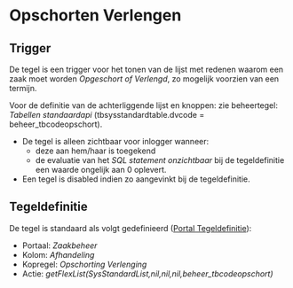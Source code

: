 # Opschorten Verlengen

## Trigger

De tegel is een trigger voor het tonen van de lijst met redenen waarom een zaak moet worden *Opgeschort of Verlengd*, zo mogelijk voorzien van een termijn.

Voor de definitie van de achterliggende lijst en knoppen: zie beheertegel: *Tabellen standaardapi* (tbsysstandardtable.dvcode = beheer_tbcodeopschort).

* De tegel is alleen zichtbaar voor inlogger wanneer:
  * deze aan hem/haar is toegekend
  * de evaluatie van het *SQL statement onzichtbaar* bij de tegeldefinitie een waarde ongelijk aan 0 oplevert.
* Een tegel is disabled indien zo aangevinkt bij de tegeldefinitie.

## Tegeldefinitie

De tegel is standaard als volgt gedefinieerd ([Portal Tegeldefinitie](/docs/instellen_inrichten/portaldefinitie/portal_tegel.md)):

* Portaal: *Zaakbeheer*
* Kolom: *Afhandeling*
* Kopregel: *Opschorting Verlenging*
* Actie: *getFlexList(SysStandardList,nil,nil,nil,beheer_tbcodeopschort)*
